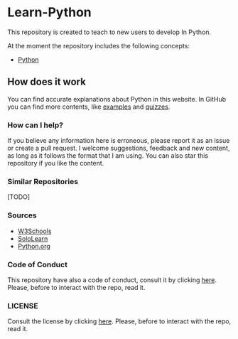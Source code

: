 # Learn-Python
This repository is created to teach to new users to develop 
In Python. 

At the moment the repository includes the following concepts:
- [Python](https://fededev01.github.io/Learn-Python/ch00_summary)


## How does it work
You can find accurate explanations about Python in this website. In GitHub you can find more contents, like [examples](https://github.com/fededev01/Learn-Python/tree/master/examples) and [quizzes](https://github.com/fededev01/Learn-Python/tree/master/quizzes).

### How can I help?

If you believe any information here is erroneous, please report it as an issue or create a pull request. 
I welcome suggestions, feedback and new content, as long as it follows the format that I am using. 
You can also star this repository if you like the content.

### Similar Repositories 
[TODO]


### Sources

- [W3Schools](https://www.w3schools.com/python/default.asp)
- [SoloLearn](https://www.sololearn.com/learning/1073)
- [Python.org](https://www.python.org/doc/)

### Code of Conduct

This repository have also a code of conduct, consult it by clicking [here](https://github.com/fededev01/Learn-Python/blob/master/CODE_OF_CONDUCT.md).
Please, before to interact with the repo, read it.

### LICENSE
Consult the license by clicking [here](https://github.com/fededev01/Learn-Python/blob/master/LICENSE).
Please, before to interact with the repo, read it.
